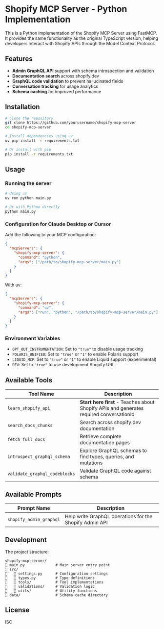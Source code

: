 # Shopify MCP Server - Python Implementation

This is a Python implementation of the Shopify MCP Server using FastMCP. It provides the same functionality as the original TypeScript version, helping developers interact with Shopify APIs through the Model Context Protocol.

## Features

- **Admin GraphQL API** support with schema introspection and validation
- **Documentation search** across shopify.dev
- **GraphQL code validation** to prevent hallucinated fields
- **Conversation tracking** for usage analytics
- **Schema caching** for improved performance

## Installation

```bash
# Clone the repository
git clone https://github.com/yourusername/shopify-mcp-server
cd shopify-mcp-server

# Install dependencies using uv
uv pip install -r requirements.txt

# Or install with pip
pip install -r requirements.txt
```

## Usage

### Running the server

```bash
# Using uv
uv run python main.py

# Or with Python directly
python main.py
```

### Configuration for Claude Desktop or Cursor

Add the following to your MCP configuration:

```json
{
  "mcpServers": {
    "shopify-mcp-server": {
      "command": "python",
      "args": ["/path/to/shopify-mcp-server/main.py"]
    }
  }
}
```

With uv:

```json
{
  "mcpServers": {
    "shopify-mcp-server": {
      "command": "uv",
      "args": ["run", "python", "/path/to/shopify-mcp-server/main.py"]
    }
  }
}
```

### Environment Variables

- `OPT_OUT_INSTRUMENTATION`: Set to `"true"` to disable usage tracking
- `POLARIS_UNIFIED`: Set to `"true"` or `"1"` to enable Polaris support
- `LIQUID_MCP`: Set to `"true"` or `"1"` to enable Liquid support (experimental)
- `DEV`: Set to `"true"` to use development Shopify URL

## Available Tools

| Tool Name | Description |
|-----------|-------------|
| `learn_shopify_api` | **Start here first** - Teaches about Shopify APIs and generates required conversationId |
| `search_docs_chunks` | Search across shopify.dev documentation |
| `fetch_full_docs` | Retrieve complete documentation pages |
| `introspect_graphql_schema` | Explore GraphQL schemas to find types, queries, and mutations |
| `validate_graphql_codeblocks` | Validate GraphQL code against schema |

## Available Prompts

| Prompt Name | Description |
|-------------|-------------|
| `shopify_admin_graphql` | Help write GraphQL operations for the Shopify Admin API |

## Development

The project structure:

```
shopify-mcp-server/
   main.py              # Main server entry point
   src/
      settings.py      # Configuration settings
      types.py         # Type definitions
      tools/           # Tool implementations
      validations/     # Validation logic
      utils/           # Utility functions
   data/                # Schema cache directory
```

## License

ISC